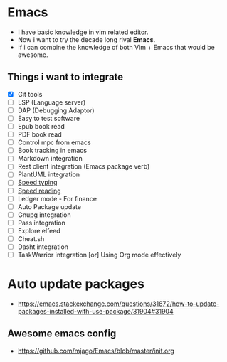# Emacs
- I have basic knowledge in vim related editor.
- Now i want to try the decade long rival **Emacs**.
- If i can combine the knowledge of both Vim + Emacs that would be awesome.

## Things i want to integrate
- [x] Git tools
- [ ] LSP (Language server)
- [ ] DAP (Debugging Adaptor)
- [ ] Easy to test software
- [ ] Epub book read
- [ ] PDF book read
- [ ] Control mpc from emacs
- [ ] Book tracking in emacs
- [ ] Markdown integration
- [ ] Rest client integration (Emacs package verb)
- [ ] PlantUML integration
- [ ] [Speed typing](https://github.com/parkouss/speed-type)
- [ ] [Speed reading](https://git.sr.ht/~iank/spray)
- [ ] Ledger mode - For finance
- [ ] Auto Package update
- [ ] Gnupg integration
- [ ] Pass integration
- [ ] Explore elfeed
- [ ] Cheat.sh
- [ ] Dasht integration
- [ ] TaskWarrior integration [or] Using Org mode effectively

# Auto update packages
- https://emacs.stackexchange.com/questions/31872/how-to-update-packages-installed-with-use-package/31904#31904

## Awesome emacs config
- https://github.com/mjago/Emacs/blob/master/init.org
